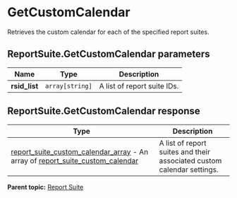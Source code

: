 # GetCustomCalendar

Retrieves the custom calendar for each of the specified report suites.

## ReportSuite.GetCustomCalendar parameters

|Name|Type|Description|
|----|----|-----------|
| **rsid_list** | `array[string]` |A list of report suite IDs.|

## ReportSuite.GetCustomCalendar response

|Type|Description|
|----|-----------|
|  [report_suite_custom_calendar_array](../../data_types/r_report_suite_custom_calendar_array.md#) - An array of [report_suite_custom_calendar](../../data_types/r_report_suite_custom_calendar.md#) |A list of report suites and their associated custom calendar settings.|

**Parent topic:** [Report Suite](../../methods/report_suite/r_methods_reportsuite.md)

